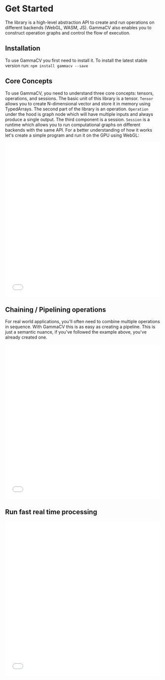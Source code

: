 # Get Started

The library is a high-level abstraction API to create and run operations on different backends (WebGL, WASM, JS). GammaCV also enables you to construct operation graphs and control the flow of execution.

## Installation
To use GammaCV you first need to install it. 
To install the latest stable version run:
`npm install gammacv --save`

## Core Concepts
To use GammaCV, you need to understand three core concepts: tensors, operations, and sessions. The basic unit of this library is a tensor. `Tensor` allows you to create N-dimensional vector and store it in memory using TypedArrays. The second part of the library is an operation. `Operation` under the hood is graph node which will have multiple inputs and always produce a single output. The third component is a session. `Session` is a runtime which allows you to run computational graphs on different backends with the same API. For a better understanding of how it works let's create a simple program and run it on the GPU using WebGL:

<iframe height="500" style="width: 100%;" scrolling="no" title="GammaCV core concepts" src="//codepen.io/WorldThirteen/embed/RdvoZb/?height=500&theme-id=dark&default-tab=js,result" frameborder="no" allowtransparency="true" allowfullscreen="true">
  See the Pen <a href='https://codepen.io/WorldThirteen/pen/RdvoZb/'>GammaCV core concepts</a> by Mihail
  (<a href='https://codepen.io/WorldThirteen'>@WorldThirteen</a>) on <a href='https://codepen.io'>CodePen</a>.
</iframe>

## Chaining / Pipelining operations
For real world applications, you'll often need to combine multiple operations in sequence. With GammaCV this is as easy as creating a pipeline. This is just a semantic nuance, if you've followed the example above, you've already created one.

<iframe height="500" style="width: 100%;" scrolling="no" title="GammaCV pipelining operations example" src="//codepen.io/WorldThirteen/embed/wONzjL/?height=500&theme-id=dark&default-tab=js,result" frameborder="no" allowtransparency="true" allowfullscreen="true">
  See the Pen <a href='https://codepen.io/WorldThirteen/pen/wONzjL/'>GammaCV pipelining operations example</a> by Mihail
  (<a href='https://codepen.io/WorldThirteen'>@WorldThirteen</a>) on <a href='https://codepen.io'>CodePen</a>.
</iframe>

## Run fast real time processing

<iframe height="500" style="width: 100%;" scrolling="no" title="GammaCV pipelining operations example" src="//codepen.io/WorldThirteen/embed/KEJgrz/?height=500&theme-id=dark&default-tab=js,result" frameborder="no" allowtransparency="true" allowfullscreen="true" allow="camera">
  See the Pen <a href='https://codepen.io/WorldThirteen/pen/KEJgrz/'>GammaCV pipelining operations example</a> by Mihail
  (<a href='https://codepen.io/WorldThirteen'>@WorldThirteen</a>) on <a href='https://codepen.io'>CodePen</a>.
</iframe>
